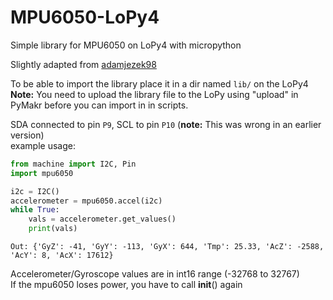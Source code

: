 # MPU6050-LoPy4
Simple library for MPU6050 on LoPy4 with micropython

Slightly adapted from [adamjezek98](https://github.com/sparkfun/MPU-6050_Breakout)

To be able to import the library place it in a dir named `lib/` on the LoPy4<Br/>
__Note:__ You need to upload the library file to the LoPy using "upload" in PyMakr before you can import in in scripts.

SDA connected to pin `P9`, SCL to pin `P10` (__note:__ This was wrong in an earlier version)<br/>
example usage:

```python
from machine import I2C, Pin
import mpu6050

i2c = I2C()
accelerometer = mpu6050.accel(i2c)
while True:
    vals = accelerometer.get_values()
    print(vals)
```
```
Out: {'GyZ': -41, 'GyY': -113, 'GyX': 644, 'Tmp': 25.33, 'AcZ': -2588, 'AcY': 8, 'AcX': 17612}
```
Accelerometer/Gyroscope values are in int16 range (-32768 to 32767)<br/>
If the mpu6050 loses power, you have to call __init__() again
